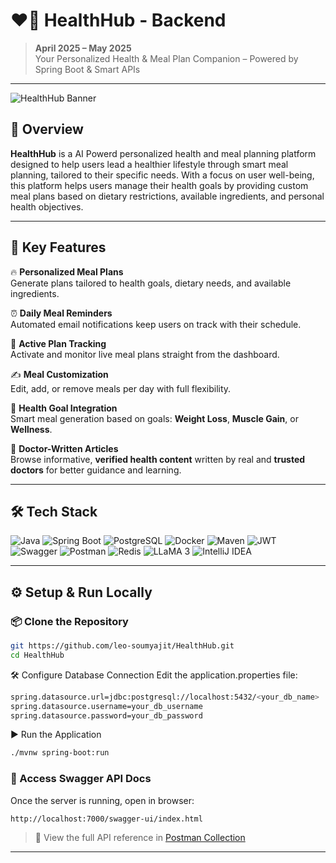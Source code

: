 # ❤️‍🔥 HealthHub - Backend

> **April 2025 – May 2025**  
> Your Personalized Health & Meal Plan Companion – Powered by Spring Boot & Smart APIs

---

![HealthHub Banner](https://i.imgur.com/klXo4Wa.png) <!-- Replace with your own banner image if needed -->

## 🚀 Overview

**HealthHub** is a AI Powerd personalized health and meal planning platform designed to help users lead a healthier lifestyle through smart meal planning, tailored to their specific needs. With a focus on user well-being, this platform helps users manage their health goals by providing custom meal plans based on dietary restrictions, available ingredients, and personal health objectives.

---

## 🌱 Key Features

🔥 **Personalized Meal Plans**  
Generate plans tailored to health goals, dietary needs, and available ingredients.

⏰ **Daily Meal Reminders**  
Automated email notifications keep users on track with their schedule.

📆 **Active Plan Tracking**  
Activate and monitor live meal plans straight from the dashboard.

✍️ **Meal Customization**  
Edit, add, or remove meals per day with full flexibility.

🎯 **Health Goal Integration**  
Smart meal generation based on goals: **Weight Loss**, **Muscle Gain**, or **Wellness**.

🧠 **Doctor-Written Articles**  
Browse informative, **verified health content** written by real and **trusted doctors** for better guidance and learning.

---

## 🛠️ Tech Stack

![Java](https://img.shields.io/badge/Java-ED8B00?style=for-the-badge&logo=openjdk&logoColor=white)
![Spring Boot](https://img.shields.io/badge/Spring_Boot-6DB33F?style=for-the-badge&logo=spring-boot&logoColor=white)
![PostgreSQL](https://img.shields.io/badge/PostgreSQL-4169E1?style=for-the-badge&logo=postgresql&logoColor=white)
![Docker](https://img.shields.io/badge/Docker-4169E1?style=for-the-badge&logo=docker&logoColor=white)
![Maven](https://img.shields.io/badge/Maven-C71A36?style=for-the-badge&logo=apachemaven&logoColor=white)
![JWT](https://img.shields.io/badge/JWT-black?style=for-the-badge&logo=JSON%20web%20tokens)
![Swagger](https://img.shields.io/badge/Swagger-85EA2D?style=for-the-badge&logo=swagger&logoColor=black)
![Postman](https://img.shields.io/badge/Postman-FF6C37?style=for-the-badge&logo=postman&logoColor=white)
![Redis](https://img.shields.io/badge/Redis-635BFF?style=for-the-badge&logo=redis&logoColor=white)
![LLaMA 3](https://img.shields.io/badge/LLaMA_3-3B82F6?style=for-the-badge&logo=meta&logoColor=white)
![IntelliJ IDEA](https://img.shields.io/badge/IntelliJ_IDEA-000000?style=for-the-badge&logo=intellij-idea&logoColor=white)


---

## ⚙️ Setup & Run Locally

### 📦 Clone the Repository

```bash
git https://github.com/leo-soumyajit/HealthHub.git
cd HealthHub
```
🛠 Configure Database Connection
Edit the application.properties file:
```bash
spring.datasource.url=jdbc:postgresql://localhost:5432/<your_db_name>
spring.datasource.username=your_db_username
spring.datasource.password=your_db_password
```

▶ Run the Application
```bash
./mvnw spring-boot:run
```

### 📄 Access Swagger API Docs
Once the server is running, open in browser:
```bash
http://localhost:7000/swagger-ui/index.html
```
> 🔗 View the full API reference in [Postman Collection](https://www.postman.com/newsly-0222/workspace/healthhub)

---

